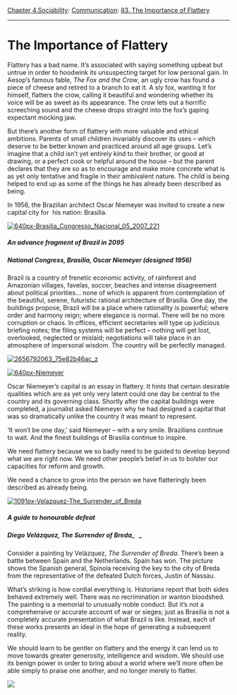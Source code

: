 [Chapter 4.Sociability](https://www.theschooloflife.com/thebookoflife/category/sociability/): [Communication](https://www.theschooloflife.com/thebookoflife/category/sociability/communication/): [83. The Importance of Flattery](https://www.theschooloflife.com/thebookoflife/the-importance-of-flattery/)

* * *

# The Importance of Flattery

Flattery has a bad name. It’s associated with saying something upbeat but untrue in order to hoodwink its unsuspecting target for low personal gain. In Aesop’s famous fable, _The Fox and the Crow_, an ugly crow has found a piece of cheese and retired to a branch to eat it. A sly fox, wanting it for himself, flatters the crow, calling it beautiful and wondering whether its voice will be as sweet as its appearance. The crow lets out a horrific screeching sound and the cheese drops straight into the fox’s gaping expectant mocking jaw.

But there’s another form of flattery with more valuable and ethical ambitions. Parents of small children invariably discover its uses – which deserve to be better known and practiced around all age groups. Let’s imagine that a child isn’t yet entirely kind to their brother, or good at drawing, or a perfect cook or helpful around the house – but the parent declares that they are so as to encourage and make more concrete what is as yet only tentative and fragile in their ambivalent nature. The child is being helped to end up as some of the things he has already been described as being.

In 1956, the Brazilian architect Oscar Niemeyer was invited to create a new capital city for &nbsp;his nation: Brasilia.

[![640px-Brasilia_Congresso_Nacional_05_2007_221](https://www.theschooloflife.com/thebookoflife/wp-content/uploads/2017/03/640px-Brasilia_Congresso_Nacional_05_2007_221.jpg)](http://www.thebookoflife.org/wp-content/uploads/2017/03/640px-Brasilia_Congresso_Nacional_05_2007_221.jpg)

##### _An advance fragment of Brazil in 2095_

##### National Congress, Brasilia, Oscar Niemeyer (designed 1956)

Brazil is a country of frenetic economic activity, of rainforest and Amazonian villages, favelas, soccer, beaches and intense disagreement about political priorities… none of which is apparent from contemplation of the beautiful, serene, futuristic rational architecture of Brasilia. One day, the buildings propose, Brazil will be a place where rationality is powerful; where order and harmony reign; where elegance is normal. There will be no more corruption or chaos. In offices, efficient secretaries will type up judicious briefing notes; the filing systems will be perfect – nothing will get lost, overlooked, neglected or mislaid; negotiations will take place in an atmosphere of impersonal wisdom. The country will be perfectly managed.

[![2656792063_75e82b46ac_z](https://www.theschooloflife.com/thebookoflife/wp-content/uploads/2017/03/2656792063_75e82b46ac_z.jpg)](http://www.thebookoflife.org/wp-content/uploads/2017/03/2656792063_75e82b46ac_z.jpg)

[![640px-Niemeyer](https://www.theschooloflife.com/thebookoflife/wp-content/uploads/2017/03/640px-Niemeyer.jpg)](http://www.thebookoflife.org/wp-content/uploads/2017/03/640px-Niemeyer.jpg)

Oscar Niemeyer’s capital is an essay in flattery. It hints that certain desirable qualities which are as yet only very latent could one day be central to the country and its governing class. Shortly after the capital buildings were completed, a journalist asked Niemeyer why he had designed a capital that was so dramatically unlike the country it was meant to represent.

‘It won’t be one day,’ said Niemeyer – with a wry smile. Brazilians continue to wait. And the finest buildings of Brasilia continue to inspire.

We need flattery because we so badly need to be guided to develop beyond what we are right now. We need other people’s belief in us to bolster our capacities for reform and growth.

We need a chance to grow into the person we have flatteringly been described as already being.

[![1091px-Velazquez-The_Surrender_of_Breda](https://www.theschooloflife.com/thebookoflife/wp-content/uploads/2017/03/1091px-Velazquez-The_Surrender_of_Breda.jpg)](http://www.thebookoflife.org/wp-content/uploads/2017/03/1091px-Velazquez-The_Surrender_of_Breda.jpg)

##### _A guide to honourable defeat_

##### Diego Velázquez, _The Surrender of Breda__ **&nbsp;** _

Consider a painting by Velázquez, _The Surrender of Breda_. There’s been a battle between Spain and the Netherlands. Spain has won. The picture shows the Spanish general, Spinola receiving the key to the city of Breda from the representative of the defeated Dutch forces, Justin of Nassau.

What’s striking is how cordial everything is. Historians report that both sides behaved extremely well. There was no recrimination or wanton bloodshed. The painting is a memorial to unusually noble conduct. But it’s not a comprehensive or accurate account of war or sieges; just as Brasilia is not a completely accurate presentation of what Brazil is like. Instead, each of these works presents an ideal in the hope of generating a subsequent reality.

We should learn to be gentler on flattery and the energy it can lend us to move towards greater generosity, intelligence and wisdom. We should use its benign power in order to bring about a world where we’ll more often be able simply to praise one another, and no longer merely to flatter.

[![](https://img.youtube.com/vi/Q57uokrSgsY/0.jpg)](https://www.youtube.com/embed/Q57uokrSgsY?ecver=2 '')
